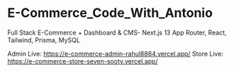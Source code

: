 # E-Commerce_Code_With_Antonio
Full Stack E-Commerce + Dashboard &amp; CMS- Next.js 13 App Router, React, Tailwind, Prisma, MySQL

Admin Live: https://e-commerce-admin-rahul8864.vercel.app/
Store Live: https://e-commerce-store-seven-sooty.vercel.app/
